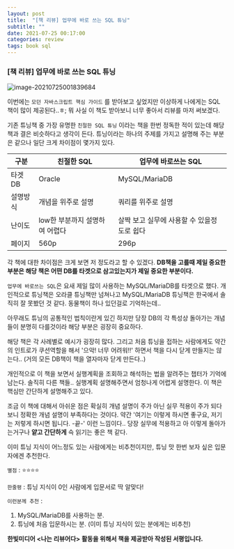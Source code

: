 ```yaml
---
layout: post
title:  "[책 리뷰] 업무에 바로 쓰는 SQL 튜닝"
subtitle: ""
date: 2021-07-25 00:17:00
categories: review
tags: book sql
---
```


### [책 리뷰] 업무에 바로 쓰는 SQL 튜닝

![image-20210725001839684](https://tva1.sinaimg.cn/large/008i3skNgy1gssg7ofkfej31530u00wq.jpg)

이번에는 `모던 자바스크립트 핵심 가이드` 를 받아보고 싶었지만 이상하게 나에게는 SQL 책이 많이 제공된다..ㅎ; 뭐 사실 이 책도 받아보니 너무 좋아서 리뷰를 마저 써보겠다.

기존 튜닝책 중 가장 유명한 `친절한 SQL 튜닝` 이라는 책을 한번 정독한 적이 있는데 해당 책과 결은 비슷하다고 생각이 든다. 튜닝이라는 하나의 주제를 가지고 설명해 주는 부분은 같으나 일단 크게 차이점이 몇가지 있다.


구분 | 친절한 SQL | 업무에 바로쓰는 SQL
---------|----------|---------
 타겟DB | Oracle | MySQL/MariaDB
 설명방식 | 개념을 위주로 설명 | 쿼리를 위주로 설명
 난이도 | low한 부분까지 설명하여 어렵다 | 살짝 보고 실무에 사용할 수 있을정도로 쉽다
 페이지 | 560p | 296p

각 책에 대한 차이점은 크게 보면 저 정도라고 할 수 있겠다.
**DB책을 고를때 제일 중요한 부분은 해당 책은 어떤 DB를 타겟으로 삼고있는지가 제일 중요한 부분이다.**

`업무에 바로쓰는 SQL`은 요새 제일 많이 사용하는 MySQL/MariaDB를 타겟으로 했다. 개인적으로 튜닝책은 오라클 튜닝책만 넘쳐나고 MySQL/MariaDB 튜닝책은 한국에서 솔직히 잘 못봤던 것 같다. 동물책이 하나 있던걸로 기억하는데..

아무래도 튜닝의 공통적인 법칙이란게 있긴 하지만 당장 DB의 각 특성상 돌아가는 개념들이 분명히 다를것이라 해당 부분은 굉장히 중요하다.

해당 책은 각 사례별로 예시가 굉장히 많다. 그리고 처음 튜닝을 접하는 사람에게도 약간의 인트로가 쿠션역할을 해서 '으악! 너무 어려워!!' 하면서 책을 다시 닫게 만들지는 않는다..
(거의 모든 DB책이 책을 열자마자 닫게 만든다..)

개인적으로 이 책을 보면서 실행계획을 조회하고 해석하는 법을 알려주는 챕터가 기억에 남는다.
솔직히 다른 책들.. 실행계획 설명해주면서 엄청나게 어렵게 설명한다. 이 책은 핵심만 간단하게 설명해주고 있다.

조금 이 책에 대해서 아쉬운 점은 확실히 개념 설명이 주가 아닌 실무 적용이 주가 되다보니 정확한 개념 설명이 부족하다는 것이다.
약간 '여기는 이렇게 하시면 좋구요, 저기는 저렇게 하시면 됩니다. -끝-' 이런 느낌이다.. 당장 실무에 적용하고 아 이렇게 돌아가는거구나 **얕고 간단하게** 슥 읽기는 좋은 책 같다.

이미 튜닝 지식이 어느정도 있는 사람에게는 비추천이지만, 튜닝 맛 한번 보자 싶은 입문자에겐 추천한다.

`별점` : ⭐️⭐️⭐️⭐️

`한줄평` : 튜닝 지식이 0인 사람에게 입문서로 딱 알맞다!

`이런분께 추천` :

1. MySQL/MariaDB를 사용하는 분.
2. 튜닝에 처음 입문하시는 분. (이미 튜닝 지식이 있는 분에게는 비추천)

**한빛미디어 \<나는 리뷰어다\> 활동을 위해서 책을 제공받아 작성된 서평입니다.**